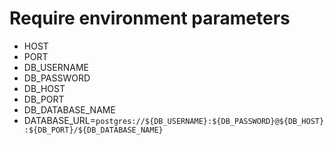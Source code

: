 # Require environment parameters

- HOST
- PORT
- DB_USERNAME
- DB_PASSWORD
- DB_HOST
- DB_PORT
- DB_DATABASE_NAME
- DATABASE_URL=```postgres://${DB_USERNAME}:${DB_PASSWORD}@${DB_HOST}:${DB_PORT}/${DB_DATABASE_NAME}```
